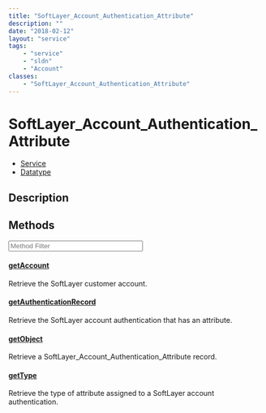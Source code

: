 ```yaml
---
title: "SoftLayer_Account_Authentication_Attribute"
description: ""
date: "2018-02-12"
layout: "service"
tags:
    - "service"
    - "sldn"
    - "Account"
classes:
    - "SoftLayer_Account_Authentication_Attribute"
---
```

# SoftLayer_Account_Authentication_Attribute
<div id='service-datatype'>
    <ul id='sldn-reference-tabs'>
    <li id='service'> <a href='/reference/services/SoftLayer_Account_Authentication_Attribute' >Service</a></li>    <li id='datatype'> <a href='/reference/datatypes/SoftLayer_Account_Authentication_Attribute' >Datatype</a></li>
    </ul>
</div>

## Description






        
<div id="properties" class="content service-content">

## Methods

<div class="view-filters">
    <div class="clearfix">
        <div class="search-input-box">
            <input placeholder="Method Filter" onkeyup="titleSearch(inputId='edit-combine', divId='method-div', elementClass='method-row')" 
                type="text" id="edit-combine" value="" size="30" maxlength="128" class="form-text">
        </div>
    </div>
</div>

<div id="method-div">

<div class="method-row">

#### [getAccount](/reference/services/SoftLayer_Account_Authentication_Attribute/getAccount)
Retrieve the SoftLayer customer account.

</div>

<div class="method-row">

#### [getAuthenticationRecord](/reference/services/SoftLayer_Account_Authentication_Attribute/getAuthenticationRecord)
Retrieve the SoftLayer account authentication that has an attribute.

</div>

<div class="method-row">

#### [getObject](/reference/services/SoftLayer_Account_Authentication_Attribute/getObject)
Retrieve a SoftLayer_Account_Authentication_Attribute record.

</div>

<div class="method-row">

#### [getType](/reference/services/SoftLayer_Account_Authentication_Attribute/getType)
Retrieve the type of attribute assigned to a SoftLayer account authentication.

</div>
</div>

</div>

